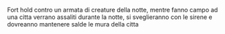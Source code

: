 Fort hold contro un armata di creature della notte, mentre fanno campo ad una citta verrano assaliti durante la notte, si sveglieranno con le sirene e dovreanno mantenere salde le mura della citta